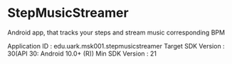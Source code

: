 # StepMusicStreamer
Android app, that tracks your steps and stream music corresponding BPM

Application ID : edu.uark.msk001.stepmusicstreamer
Target SDK Version : 30(API 30: Android 10.0+ (R))
Min SDK Version : 21
